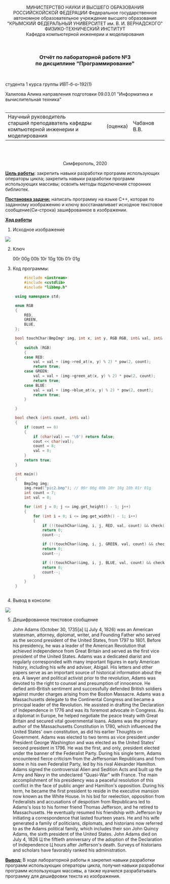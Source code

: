 <p align="center">  МИНИСТЕРСТВО НАУКИ И ВЫСШЕГО ОБРАЗОВАНИЯ РОССИЙСКОЙСКОЙ ФЕДЕРАЦИИ
Федеральное государственное автономное образовательное учреждение высшего образования
 <br/>
 "КРЫМСКИЙ ФЕДЕРАЛЬНЫЙ УНИВЕРСИТЕТ им. В. И. ВЕРНАДСКОГО"  <br/>
  ФИЗИКО-ТЕХНИЧЕСКИЙ ИНСТИТУТ <br/>
    Кафедра компьютерной инженерии и моделирования<br/></p>

<br/>

### <p align="center">Отчёт по лабораторной работе №3 <br/> по дисциплине "Программирование"</p>

<br/>

студента 1 курса группы ИВТ-б-о-192(1)

Халилова Алима
        направления подготовки 09.03.01 "Информатика и вычислительная техника"  
<br/>

<table>
<tr><td>Научный руководитель<br/> старший преподаватель кафедры<br/> компьютерной инженерии и моделирования</td>
<td>(оценка)</td>
<td>Чабанов В.В.</td>
</tr>
</table>

<br/><br/>

<p align="center">Симферополь, 2020</p>

**<u>Цель работы</u>**:  закрепить навыки разработки программ использующих операторы цикла; закрепить навыки разработки программ использующих массивы; освоить методы подключения сторонних библиотек.

**<u>Постановка задачи:</u>** написать программу на языке C++, которая по заданному изображению и ключу восстанавливает исходное текстовое сообщение(Си-строка) зашифрованное в изображении.

**<u>Ход работы</u>**

1. Исходное изображение 

![](https://github.com/stplzawa/Labs_pics/blob/master/Lab3/pic2.bmp)


2. Ключ 

	00r 00g 00b 10r 10g 10b 01r 01g

3. Код программы:

   ```c++
		#include <iostream>
		#include <cstdlib>
		#include "libbmp.h"

	using namespace std;

	enum RGB
	{
		RED,
		GREEN,
		BLUE,
	};

	bool touchChar(BmpImg* img, int x, int y, RGB RGB, int& val, int& count)
	{
		switch (RGB)
		{
		case RED:
			val = val + (img->red_at(x, y) % 2) * pow(2, count);
			return true;
		case GREEN:
			val = val + (img->green_at(x, y) % 2) * pow(2, count);
			return true;
		case BLUE:
			val = val + (img->blue_at(x, y) % 2) * pow(2, count);
			return true;
		}

	}

	bool check (int& count, int& val)
	{
		if (count == 0)
		{
			if (char(val) == '\0') return false;
			cout << char(val);
			count = 8;
			val = 0;
		}
		return true;
	}

	int main()
	{
		BmpImg img;
		img.read("pic2.bmp"); // 00r 00g 00b 10r 10g 10b 01r 01g
		int count = 7;
		int val = 0;

		for (int j = 0; j <= img.get_height() - 1; j++)
		{
			for (int i = 0; i <= img.get_width() - 1; i++)
			{
				if (!(touchChar(&img, i, j, RED, val, count) && check(count, val)))       
				return 0;
				count--;

				if (!(touchChar(&img, i, j, GREEN, val, count) && check(count, val)))      
				return 0;
				count--;

				if (!(touchChar(&img, i, j, BLUE, val, count) && check(count, val)))       
				return 0;
				count--;
			}
		}
	}

   
   
   ```

   
4. Вывод в консоли:

![](https://github.com/stplzawa/Labs_pics/blob/master/Lab3/2%20(2).png)


5. Дешифрованное текстовое сообщение

   John Adams (October 30, 1735[a] Ц July 4, 1826) was an American statesman, attorney, diplomat, writer, and Founding Father who served as the second president of the United States, from 1797 to 1801. Before his presidency, he was a leader of the American Revolution that achieved independence from Great Britain and served as the first vice president of the United States. Adams was a dedicated diarist and regularly corresponded with many important figures in early American history, including his wife and adviser, Abigail. His letters and other papers serve as an important source of historical information about the era.
	A lawyer and political activist prior to the revolution, Adams was devoted to the right to counsel and presumption of innocence. He defied anti-British sentiment and successfully defended British soldiers against murder charges arising from the Boston Massacre. Adams was a Massachusetts delegate to the Continental Congress and became a principal leader of the Revolution. He assisted in drafting the Declaration of Independence in 1776 and was its foremost advocate in Congress. As a diplomat in Europe, he helped negotiate the peace treaty with Great Britain and secured vital governmental loans. Adams was the primary author of the Massachusetts Constitution in 1780, which influenced the United States' own constitution, as did his earlier Thoughts on Government.
	Adams was elected to two terms as vice president under President George Washington and was elected as the United States' second president in 1796. He was the first, and only, president elected under the banner of the Federalist Party. During his single term, Adams encountered fierce criticism from the Jeffersonian Republicans and from some in his own Federalist Party, led by his rival Alexander Hamilton. Adams signed the controversial Alien and Sedition Acts and built up the Army and Navy in the undeclared "Quasi-War" with France. The main accomplishment of his presidency was a peaceful resolution of this conflict in the face of public anger and Hamilton's opposition. During his term, he became the first president to reside in the executive mansion now known as the White House.
	In his bid for reelection, opposition from Federalists and accusations of despotism from Republicans led to Adams's loss to his former friend Thomas Jefferson, and he retired to Massachusetts. He eventually resumed his friendship with Jefferson by initiating a correspondence that lasted fourteen years. He and his wife generated a family of politicians, diplomats, and historians now referred to as the Adams political family, which includes their son John Quincy Adams, the sixth president of the United States. John Adams died on July 4, 1826 Ц the fiftieth anniversary of the adoption of the Declaration of Independence Ц hours after Jefferson's death. Surveys of historians and scholars have favorably ranked his administration.

**<u>Вывод:</u>** В ходе лабораторной работы я закрепил навыки разработки программ использующих операторы цикла, получил навыки разработки программ использующих массивы, а также нуачился разрабатывать программу для дешифровки текста из изображения. 
